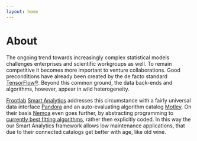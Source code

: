 ```yaml
---
layout: home
---
```


# About

The ongoing trend towards increasingly complex statistical models challenges
enterprises and scientific workgroups as well. To remain competitive it becomes
more important to venture collaborations. Good preconditions have already been
created by the de facto standard [TensorFlow®](https://www.tensorflow.org).
Beyond this common ground, the data back-ends and algorithms, however,
appear in wild heterogeneity.

[Frootlab](/tags#Frootlab) [Smart Analytics](/tags#Smart%20Analytics) addresses
this circumstance with a fairly universal data interface
[Pandora](https://github.com/frootlab/pandora) and an auto-evaluating algorithm
catalog [Motley](https://github.com/frootlab/motley). On their basis
[Nemoa](https://github.com/frootlab/nemoa) even goes further, by abstracting
programming to [currently best fitting algorithms](/tags#CBF), rather then
explicitly coded. In this way the our Smart Analytics framework allows low
maintenance applications, that due to their connected catalogs get better
with age, like old wine.
